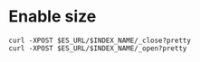 #  Enable size

```
curl -XPOST $ES_URL/$INDEX_NAME/_close?pretty
curl -XPOST $ES_URL/$INDEX_NAME/_open?pretty
```
